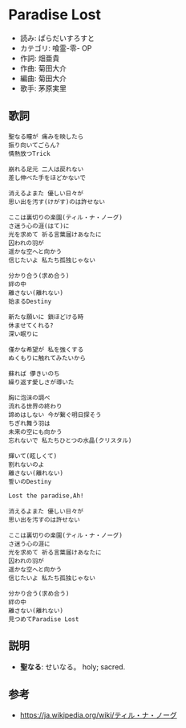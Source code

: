 Paradise Lost
==============

- 読み: ぱらだいすろすと
- カテゴリ: 喰霊-零- OP
- 作詞: 畑亜貴
- 作曲: 菊田大介
- 編曲: 菊田大介
- 歌手: 茅原実里


歌詞
-----

    聖なる瞳が 痛みを映したら
    振り向いてごらん?
    情熱放つTrick

    崩れる足元 二人は戻れない
    差し伸べた手をほどかないで

    消えるよまた 優しい日々が
    思い出を汚す(けがす)のは許せない

    ここは裏切りの楽園(ティル・ナ・ノーグ)
    さ迷う心の涯(はて)に
    光を求めて 祈る言葉届けあなたに
    囚われの羽が
    遥かな空へと向かう
    信じたいよ 私たち孤独じゃない

    分かり合う(求め合う)
    絆の中
    離さない(離れない)
    始まるDestiny

    新たな願いに 鎖ほどける時
    休ませてくれる?
    深い眠りに

    僅かな希望が 私を強くする
    ぬくもりに触れてみたいから

    蘇れば 儚きいのち
    繰り返す愛しさが導いた

    胸に泡沫の調べ
    流れる世界の終わり
    諦めはしない 今が繋ぐ明日探そう
    ちぎれ舞う羽は
    未来の空にも向かう
    忘れないで 私たちひとつの水晶(クリスタル)

    輝いて(眩しくて)
    割れないのよ
    離さない(離れない)
    誓いのDestiny

    Lost the paradise,Ah!

    消えるよまた 優しい日々が
    思い出を汚すのは許せない

    ここは裏切りの楽園(ティル・ナ・ノーグ)
    さ迷う心の涯に
    光を求めて 祈る言葉届けあなたに
    囚われの羽が
    遥かな空へと向かう
    信じたいよ 私たち孤独じゃない

    分かり合う(求め合う)
    絆の中
    離さない(離れない)
    見つめてParadise Lost


説明
-----

- **聖なる**: せいなる。 holy; sacred.


参考
-----

- <https://ja.wikipedia.org/wiki/ティル・ナ・ノーグ>
